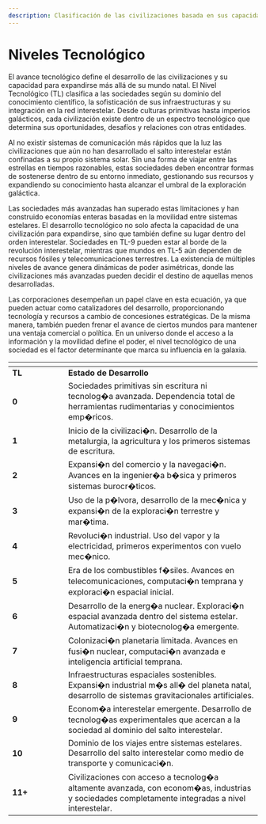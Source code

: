 ```yaml
---
description: Clasificación de las civilizaciones basada en sus capacidades tecnológicas y su desarrollo.
---
```


# Niveles Tecnológico

El avance tecnológico define el desarrollo de las civilizaciones y su capacidad para expandirse más allá de su mundo natal. El Nivel Tecnológico (TL) clasifica a las sociedades según su dominio del conocimiento científico, la sofisticación de sus infraestructuras y su integración en la red interestelar. Desde culturas primitivas hasta imperios galácticos, cada civilización existe dentro de un espectro tecnológico que determina sus oportunidades, desafíos y relaciones con otras entidades.

Al no existir sistemas de comunicación más rápidos que la luz las civilizaciones que aún no han desarrollado el salto interestelar están confinadas a su propio sistema solar. Sin una forma de viajar entre las estrellas en tiempos razonables, estas sociedades deben encontrar formas de sostenerse dentro de su entorno inmediato, gestionando sus recursos y expandiendo su conocimiento hasta alcanzar el umbral de la exploración galáctica.

Las sociedades más avanzadas han superado estas limitaciones y han construido economías enteras basadas en la movilidad entre sistemas estelares. El desarrollo tecnológico no solo afecta la capacidad de una civilización para expandirse, sino que también define su lugar dentro del orden interestelar. Sociedades en TL-9 pueden estar al borde de la revolución interestelar, mientras que mundos en TL-5 aún dependen de recursos fósiles y telecomunicaciones terrestres. La existencia de múltiples niveles de avance genera dinámicas de poder asimétricas, donde las civilizaciones más avanzadas pueden decidir el destino de aquellas menos desarrolladas.

Las corporaciones desempeñan un papel clave en esta ecuación, ya que pueden actuar como catalizadores del desarrollo, proporcionando tecnología y recursos a cambio de concesiones estratégicas. De la misma manera, también pueden frenar el avance de ciertos mundos para mantener una ventaja comercial o política. En un universo donde el acceso a la información y la movilidad define el poder, el nivel tecnológico de una sociedad es el factor determinante que marca su influencia en la galaxia.

<table data-header-hidden><thead><tr><th width="97"></th><th></th></tr></thead><tbody><tr><td><strong>TL</strong></td><td><strong>Estado de Desarrollo</strong></td></tr><tr><td><strong>0</strong></td><td>Sociedades primitivas sin escritura ni tecnolog�a avanzada. Dependencia total de herramientas rudimentarias y conocimientos emp�ricos.</td></tr><tr><td><strong>1</strong></td><td>Inicio de la civilizaci�n. Desarrollo de la metalurgia, la agricultura y los primeros sistemas de escritura.</td></tr><tr><td><strong>2</strong></td><td>Expansi�n del comercio y la navegaci�n. Avances en la ingenier�a b�sica y primeros sistemas burocr�ticos.</td></tr><tr><td><strong>3</strong></td><td>Uso de la p�lvora, desarrollo de la mec�nica y expansi�n de la exploraci�n terrestre y mar�tima.</td></tr><tr><td><strong>4</strong></td><td>Revoluci�n industrial. Uso del vapor y la electricidad, primeros experimentos con vuelo mec�nico.</td></tr><tr><td><strong>5</strong></td><td>Era de los combustibles f�siles. Avances en telecomunicaciones, computaci�n temprana y exploraci�n espacial inicial.</td></tr><tr><td><strong>6</strong></td><td>Desarrollo de la energ�a nuclear. Exploraci�n espacial avanzada dentro del sistema estelar. Automatizaci�n y biotecnolog�a emergente.</td></tr><tr><td><strong>7</strong></td><td>Colonizaci�n planetaria limitada. Avances en fusi�n nuclear, computaci�n avanzada e inteligencia artificial temprana.</td></tr><tr><td><strong>8</strong></td><td>Infraestructuras espaciales sostenibles. Expansi�n industrial m�s all� del planeta natal, desarrollo de sistemas gravitacionales artificiales.</td></tr><tr><td><strong>9</strong></td><td>Econom�a interestelar emergente. Desarrollo de tecnolog�as experimentales que acercan a la sociedad al dominio del salto interestelar.</td></tr><tr><td><strong>10</strong></td><td>Dominio de los viajes entre sistemas estelares. Desarrollo del salto interestelar como medio de transporte y comunicaci�n.</td></tr><tr><td><strong>11+</strong></td><td>Civilizaciones con acceso a tecnolog�a altamente avanzada, con econom�as, industrias y sociedades completamente integradas a nivel interestelar.</td></tr></tbody></table>
